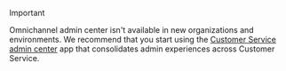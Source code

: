 > [!IMPORTANT]
> Omnichannel admin center isn't available in new organizations and environments. We recommend that you start using the [Customer Service admin center](../customer-service/implement/cs-admin-center.md) app that consolidates admin experiences across Customer Service.